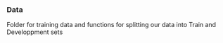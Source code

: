### Data

Folder for training data and functions for splitting our data into Train and Developpment sets
